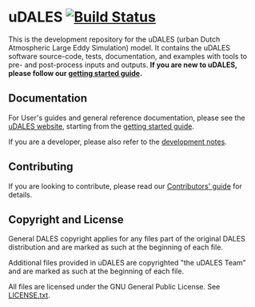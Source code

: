 # uDALES [![Build Status](https://travis-ci.com/uDALES/u-dales.svg?token=3tqUbxqJuLtozjxqDymC&branch=master)](https://travis-ci.com/uDALES/u-dales)

This is the development repository for the uDALES (urban Dutch Atmospheric Large Eddy Simulation) model. It contains the uDALES software source-code, tests, documentation, and examples with tools to pre- and post-process inputs and outputs. **If you are new to uDALES, please follow our [getting started guide](https://udales.github.io/u-dales/0YiO263pFxExSdkMvWfId3qkVUSF4dREFnwM1jQD9y1KvzeAVAWzGykQemUrkJCM/html/udales-getting-started).**


## Documentation

For User's guides and general reference documentation, please see the [uDALES website](https://udales.github.io/u-dales/0YiO263pFxExSdkMvWfId3qkVUSF4dREFnwM1jQD9y1KvzeAVAWzGykQemUrkJCM/html/), starting from the [getting started guide](https://udales.github.io/u-dales/0YiO263pFxExSdkMvWfId3qkVUSF4dREFnwM1jQD9y1KvzeAVAWzGykQemUrkJCM/html/udales-getting-started). 

If you are a developer, please also refer to the [development notes](DEVELOP.md).


## Contributing

If you are looking to contribute, please read our [Contributors' guide](CONTRIBUTING.md) for details.


## Copyright and License

General DALES copyright applies for any files part of the original DALES distribution and are marked as such at the beginning of each file.

Additional files provided in uDALES are copyrighted "the uDALES Team" and are marked as such at the beginning of each file.

All files are licensed under the GNU General Public License. See [LICENSE.txt](LICENSE.txt).
